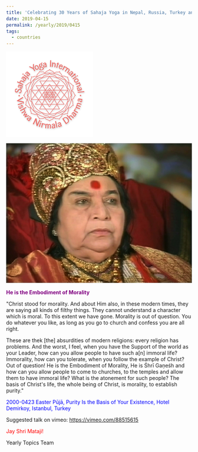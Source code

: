 ```yaml
---
title: 'Celebrating 30 Years of Sahaja Yoga in Nepal, Russia, Turkey and Ukraine, Post 11'
date: 2019-04-15
permalink: /yearly/2019/0415
tags:
  - countries
---
```


![PICTURE 9](/images/image9.png)

![PICTURE 14](/images/image14.png)

<p style="color:purple; text-align:left;">
<b>He is the Embodiment of Morality</b><br>
</p>

"Christ stood for morality. And about Him also, in these modern times, they are saying all kinds of filthy things. They cannot understand a character which is moral. To this extent we have gone. Morality is out of question. You do whatever you like, as long as you go to church and confess you are all right. 

These are thek [the] absurdities of modern religions: every religion has problems. And the worst, I feel, when you have the Support of the world as your Leader, how can you allow people to have such a[n] immoral life? Immorality, how can you tolerate, when you follow the example of Christ? Out of question! He is the Embodiment of Morality, He is Śhrī Gaṇeśh and how can you allow people to come to churches, to the temples and allow them to have immoral life? What is the atonement for such people? The basis of Christ's life, the whole being of Christ, is morality, to establish purity."
 

<p style="color:blue;">
2000-0423 Easter Pūjā, Purity Is the Basis of Your Existence, Hotel Demirkoy, Istanbul, Turkey
</p>

Suggested talk on vimeo: <a href="https://vimeo.com/88515615"> https://vimeo.com/88515615</a>

<p style="color:red;">Jay Shri Mataji!<br></p>

Yearly Topics Team